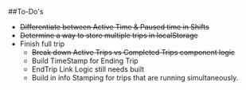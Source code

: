 ##To-Do's
* ~~Differentiate between Active Time & Paused time in Shifts~~
* ~~Determine a way to store multiple trips in localStorage~~
* Finish full trip
  * ~~Break down Active Trips vs Completed Trips component logic~~ 
  * Build TimeStamp for Ending Trip
  * EndTrip Link Logic still needs built
  * Build in info Stamping for trips that are running simultaneously. 